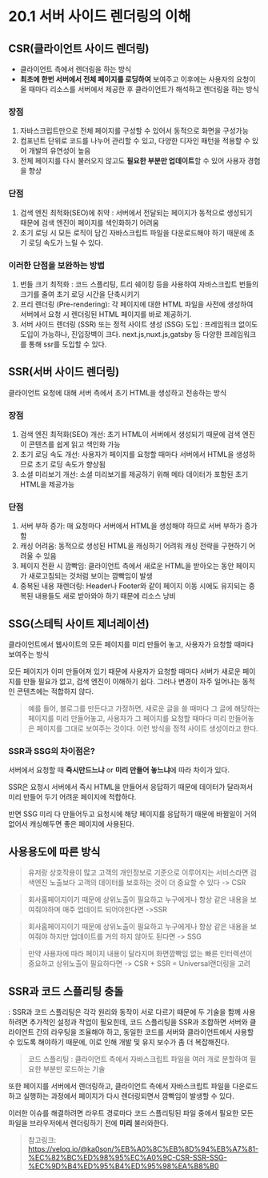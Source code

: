 # 20.1 서버 사이드 렌더링의 이해
## CSR(클라이언트 사이드 렌더링)
- 클라이언트 측에서 렌더링을 하는 방식
- **최초에 한번 서버에서 전체 페이지를 로딩하여** 보여주고 이후에는 사용자의 요청이 올 때마다 리소스를 서버에서 제공한 후 클라이언트가 해석하고 렌더링을 하는 방식

### 장점
1. 자바스크립트만으로 전체 페이지를 구성할 수 있어서 동적으로 화면을 구성가능
2. 컴포넌트 단위로 코드를 나누어 관리할 수 있고, 다양한 디자인 패턴을 적용할 수 있어 개발의 유연성이 높음
3. 전체 페이지를 다시 불러오지 않고도 **필요한 부분만 업데이트**할 수 있어 사용자 경험을 향상

### 단점
1. 검색 엔진 최적화(SEO)에 취약 : 서버에서 전달되는 페이지가 동적으로 생성되기 때문에 검색 엔진이 페이지를 색인화하기 어려움
2. 초기 로딩 시 모든 로직이 담긴 자바스크립트 파일을 다운로드해야 하기 때문에 초기 로딩 속도가 느릴 수 있다.

### 이러한 단점을 보완하는 방법
1. 번들 크기 최적화 : 코드 스플리팅, 트리 쉐이킹 등을 사용하여 자바스크립트 번들의 크기를 줄여 초기 로딩 시간을 단축시키기
2. 프리 렌더링 (Pre-rendering): 각 페이지에 대한 HTML 파일을 사전에 생성하여 서버에서 요청 시 렌더링된 HTML 페이지를 바로 제공하기.
3. 서버 사이드 렌더링 (SSR) 또는 정적 사이트 생성 (SSG) 도입
: 프레임워크 없이도 도입이 가능하나, 진입장벽이 크다. next.js,nuxt.js,gatsby 등 다양한 프레임워크를 통해 ssr를 도입할 수 있다.

## SSR(서버 사이드 렌더링)
클라이언트 요청에 대해 서버 측에서 초기 HTML을 생성하고 전송하는 방식

### 장점
1. 검색 엔진 최적화(SEO) 개선: 초기 HTML이 서버에서 생성되기 때문에 검색 엔진이 콘텐츠를 쉽게 읽고 색인화 가능
2. 초기 로딩 속도 개선: 사용자가 페이지를 요청할 때마다 서버에서 HTML을 생성하므로 초기 로딩 속도가 향상됨
3. 소셜 미리보기 개선: 소셜 미리보기를 제공하기 위해 메타 데이터가 포함된 초기 HTML을 제공가능

### 단점
1. 서버 부하 증가: 매 요청마다 서버에서 HTML을 생성해야 하므로 서버 부하가 증가함
2. 캐싱 어려움: 동적으로 생성된 HTML을 캐싱하기 어려워 캐싱 전략을 구현하기 어려울 수 있음
3. 페이지 전환 시 깜빡임: 클라이언트 측에서 새로운 HTML을 받아오는 동안 페이지가 새로고침되는 것처럼 보이는 깜빡임이 발생
4. 중복된 내용 재렌더링: Header나 Footer와 같이 페이지 이동 시에도 유지되는 중복된 내용들도 새로 받아와야 하기 때문에 리소스 낭비

## SSG(스테틱 사이트 제너레이션)
클라이언트에서 웹사이트의 모든 페이지를 미리 만들어 놓고, 사용자가 요청할 때마다 보여주는 방식

모든 페이지가 이미 만들어져 있기 때문에 사용자가 요청할 때마다 서버가 새로운 페이지를 만들 필요가 없고, 검색 엔진이 이해하기 쉽다. 그러나 변경이 자주 일어나는 동적인 콘텐츠에는 적합하지 않다.

> 예를 들어, 블로그를 만든다고 가정하면, 새로운 글을 쓸 때마다 그 글에 해당하는 페이지를 미리 만들어놓고, 사용자가 그 페이지를 요청할 때마다 미리 만들어놓은 페이지를 그대로 보여주는 것이다. 이런 방식을 정적 사이트 생성이라고 한다.


### SSR과 SSG의 차이점은?
서버에서 요청할 때 **즉시만드느냐** or **미리 만들어 놓느냐**에 따라 차이가 있다.

SSR은 요청시 서버에서 즉시 HTML을 만들어서 응답하기 때문에 데이터가 달라져서 미리 만들어 두기 어려운 페이지에 적합하다.

반면 SSG 미리 다 만들어두고 요청시에 해당 페이지를 응답하기 때문에 바뀔일이 거의없어서 캐싱해두면 좋은 페이지에 사용된다.


## 사용용도에 따른 방식
> 유저랑 상호작용이 많고 고객의 개인정보로 기준으로 이루어지는 서비스라면 검색엔진 노출보다 고객의 데이터를 보호하는 것이 더 중요할 수 있다 -> CSR

> 회사홈페이지이기 때문에 상위노출이 필요하고 누구에게나 항상 같은 내용을 보여줘야하며 매주 업데이트 되어야한다면 ->SSR

> 회사홈페이지이기 때문에 상위노출이 필요하고 누구에게나 항상 같은 내용을 보여줘야 하지만 업데이트를 거의 하지 않아도 된다면 -> SSG

> 만약 사용자에 따라 페이지 내용이 달라지며 화면깜빡임 없는 빠른 인터렉션이 중요하고 상위노출이 필요하다면 -> CSR + SSR = Universal랜더링을 고려

## SSR과 코드 스플리팅 충돌
: SSR과 코드 스플리팅은 각각 원리와 동작이 서로 다르기 때문에 두 기술을 함께 사용하려면 추가적인 설정과 작업이 필요힌데,  코드 스플리팅을 SSR과 조합하면 서버와 클라이언트 간의 라우팅을 조율해야 하고, 동일한 코드를 서버와 클라이언트에서 사용할 수 있도록 해야하기 때문에, 이로 인해 개발 및 유지 보수가 좀 더 복잡해진다.

>코드 스플리팅 : 클라이언트 측에서 자바스크립트 파일을 여러 개로 분할하여 필요한 부분만 로드하는 기술

또한 페이지를 서버에서 렌더링하고, 클라이언트 측에서 자바스크립트 파일을 다운로드하고 실행하는 과정에서 페이지가 다시 렌더링되면서 깜빡임이 발생할 수 있다.

이러한 이슈를 해결하려면 라우트 경로마다 코드 스플리팅된 파일 중에서 필요한 모든 파일을 브라우저에서 렌더링하기 전에 **미리** 불러와한다.

> 참고링크:  https://velog.io/@ka0son/%EB%A0%8C%EB%8D%94%EB%A7%81-%EC%82%BC%ED%98%95%EC%A0%9C-CSR-SSR-SSG-%EC%9D%B4%ED%95%B4%ED%95%98%EA%B8%B0